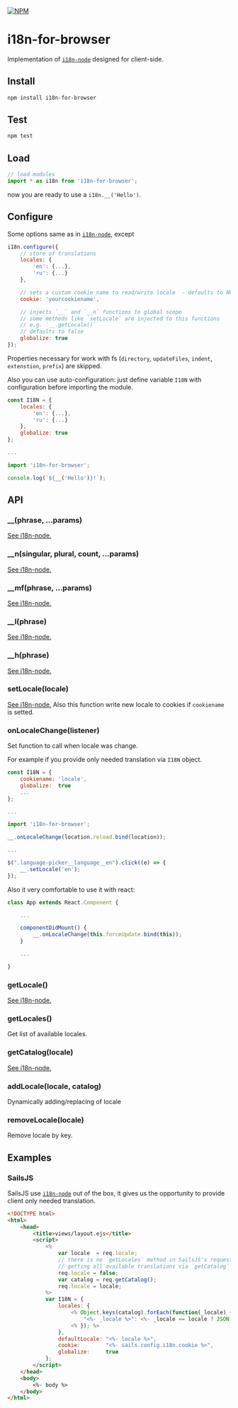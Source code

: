 [![NPM](https://nodei.co/npm/i18n-for-browser.png?compact=true)](https://nodei.co/npm/i18n-for-browser/)

# i18n-for-browser
Implementation of [`i18n-node`](https://github.com/mashpie/i18n-node) designed for client-side.


## Install
```sh
npm install i18n-for-browser
```

## Test
```sh
npm test
```

## Load
```js
// load modules
import * as i18n from 'i18n-for-browser';
```

now you are ready to use a `i18n.__('Hello')`. 


## Configure

Some options same as in [`i18n-node`](https://github.com/mashpie/i18n-node), except

```js
i18n.configure({
	// store of translations
	locales: {
		'en': {...},
		'ru': {...}
	},

	// sets a custom cookie name to read/write locale  - defaults to NULL
	cookie: 'yourcookiename',

	// injects `__` and `__n` functions to global scope
	// some methods like `setLocale` are injected to this functions
	// e.g. `__.getLocale()`
	// defaults to false
	globalize: true
});
```

Properties necessary for work with fs (`directory`, `updateFiles`, `indent`, `extenstion`, `prefix`) are skipped.

Also you can use auto-configuration: just define variable `I18N` with configuration before importing the module.

```js
const I18N = {
	locales: {
		'en': {...},
		'ru': {...}
	},
	globalize: true
};

...

import 'i18n-for-browser';

console.log(`${__('Hello')}!`);

```


## API


### __(phrase, ...params)

[See i18n-node.](https://github.com/mashpie/i18n-node#__)


### __n(singular, plural, count, ...params)

[See i18n-node.](https://github.com/mashpie/i18n-node#__n)


### __mf(phrase, ...params)

[See i18n-node.](https://github.com/mashpie/i18n-node#__mf)


### __l(phrase)

[See i18n-node.](https://github.com/mashpie/i18n-node#__l)


### __h(phrase)

[See i18n-node.](https://github.com/mashpie/i18n-node#__h)


### setLocale(locale)

[See i18n-node.](https://github.com/mashpie/i18n-node#setlocale) Also this function write new locale to cookies if `cookiename` is setted.


### onLocaleChange(listener)

Set function to call when locale was change.

For example if you provide only needed translation via `I18N` object.
```js
const I18N = {
	cookiename: 'locale',
	globalize:  true
	...
};

...

import 'i18n-for-browser';

__.onLocaleChange(location.reload.bind(location));

...

$(".language-picker__language__en").click((e) => {
	__.setLocale('en');
});

```

Also it very comfortable to use it with react:
```js
class App extends React.Component {

	...

	componentDidMount() {
		__.onLocaleChange(this.forceUpdate.bind(this));
	}

	...

}
```


### getLocale()

[See i18n-node.](https://github.com/mashpie/i18n-node#getlocale)


### getLocales()

Get list of available locales.


### getCatalog(locale)

[See i18n-node.](https://github.com/mashpie/i18n-node#getcatalog)


### addLocale(locale, catalog)

Dynamically adding/replacing of locale


### removeLocale(locale)

Remove locale by key.


## Examples

### SailsJS

SailsJS use [`i18n-node`](https://github.com/mashpie/i18n-node) out of the box, it gives us the opportunity to provide client only needed translation.

```html
<!DOCTYPE html>
<html>
    <head>
        <title>views/layout.ejs</title>
        <script>
            <% 
                var locale  = req.locale;
                // there is no `getLocales` method in SailsJS's request
                // getting all available translations via `getCatalog`
                req.locale = false;
                var catalog = req.getCatalog();
                req.locale = locale; 
            %>
            var I18N = {
                locales: {
                    <% Object.keys(catalog).forEach(function(_locale) { %>
                        "<%- _locale %>": <%- _locale == locale ? JSON.stringify(catalog[_locale]) : "{}" %>,
                    <% }); %>
                },
                defaultLocale: "<%- locale %>",
                cookie:        "<%- sails.config.i18n.cookie %>",
                globalize:     true
            };
        </script>
    </head>
    <body>
        <%- body %>
    </body>
</html>
```